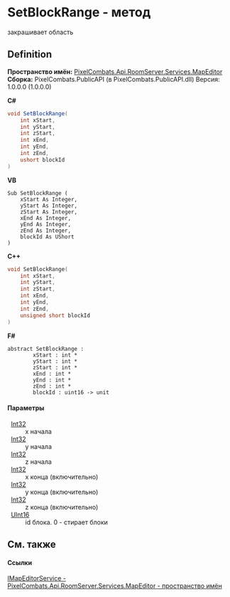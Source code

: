 # SetBlockRange - метод


закрашивает область



## Definition
**Пространство имён:** <a href="552acd57-3300-cd64-0b3b-a5f5249b9f38">PixelCombats.Api.RoomServer.Services.MapEditor</a>  
**Сборка:** PixelCombats.PublicAPI (в PixelCombats.PublicAPI.dll) Версия: 1.0.0.0 (1.0.0.0)

**C#**
``` C#
void SetBlockRange(
	int xStart,
	int yStart,
	int zStart,
	int xEnd,
	int yEnd,
	int zEnd,
	ushort blockId
)
```
**VB**
``` VB
Sub SetBlockRange ( 
	xStart As Integer,
	yStart As Integer,
	zStart As Integer,
	xEnd As Integer,
	yEnd As Integer,
	zEnd As Integer,
	blockId As UShort
)
```
**C++**
``` C++
void SetBlockRange(
	int xStart, 
	int yStart, 
	int zStart, 
	int xEnd, 
	int yEnd, 
	int zEnd, 
	unsigned short blockId
)
```
**F#**
``` F#
abstract SetBlockRange : 
        xStart : int * 
        yStart : int * 
        zStart : int * 
        xEnd : int * 
        yEnd : int * 
        zEnd : int * 
        blockId : uint16 -> unit 
```



#### Параметры
<dl><dt>  <a href="https://learn.microsoft.com/dotnet/api/system.int32" target="_blank" rel="noopener noreferrer">Int32</a></dt><dd>x начала</dd><dt>  <a href="https://learn.microsoft.com/dotnet/api/system.int32" target="_blank" rel="noopener noreferrer">Int32</a></dt><dd>y начала</dd><dt>  <a href="https://learn.microsoft.com/dotnet/api/system.int32" target="_blank" rel="noopener noreferrer">Int32</a></dt><dd>z начала</dd><dt>  <a href="https://learn.microsoft.com/dotnet/api/system.int32" target="_blank" rel="noopener noreferrer">Int32</a></dt><dd>x конца (включительно)</dd><dt>  <a href="https://learn.microsoft.com/dotnet/api/system.int32" target="_blank" rel="noopener noreferrer">Int32</a></dt><dd>y конца (включительно)</dd><dt>  <a href="https://learn.microsoft.com/dotnet/api/system.int32" target="_blank" rel="noopener noreferrer">Int32</a></dt><dd>z конца (включительно)</dd><dt>  <a href="https://learn.microsoft.com/dotnet/api/system.uint16" target="_blank" rel="noopener noreferrer">UInt16</a></dt><dd>id блока. 0 - стирает блоки</dd></dl>

## См. также


#### Ссылки
<a href="e4e2bf53-dee9-b0bf-92ce-2011b51fbbcf">IMapEditorService - </a>  
<a href="552acd57-3300-cd64-0b3b-a5f5249b9f38">PixelCombats.Api.RoomServer.Services.MapEditor - пространство имён</a>  
